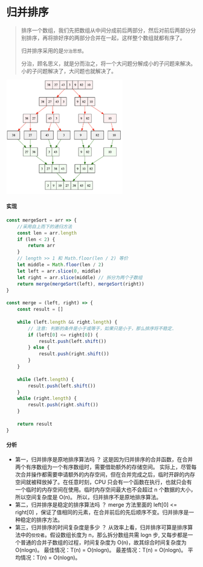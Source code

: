# 归并排序

> 排序一个数组，我们先把数组从中间分成前后两部分，然后对前后两部分分别排序，再将排好序的两部分合并在一起，这样整个数组就都有序了。
>
> 归并排序采用的是`分治思想`。  
>
> 分治，顾名思义，就是分而治之，将一个大问题分解成小的子问题来解决。小的子问题解决了，大问题也就解决了。

<img src="..\..\pics\MergeSort.png" alt="归并排序" style="zoom:30%;" />

#### 实现

```javascript
const mergeSort = arr => {
	//采用自上而下的递归方法
	const len = arr.length
	if (len < 2) {
		return arr
	}
	// length >> 1 和 Math.floor(len / 2) 等价
	let middle = Math.floor(len / 2)
	let left = arr.slice(0, middle)
	let right = arr.slice(middle) // 拆分为两个子数组
	return merge(mergeSort(left), mergeSort(right))
}

const merge = (left, right) => {
	const result = []

	while (left.length && right.length) {
		// 注意: 判断的条件是小于或等于，如果只是小于，那么排序将不稳定.
		if (left[0] <= right[0]) {
			result.push(left.shift())
		} else {
			result.push(right.shift())
		}
	}

	while (left.length) {
        result.push(left.shift())
    } 
	while (right.length) {
        result.push(right.shift())
    }

	return result
}
```

#### 分析

- 第一，归并排序是原地排序算法吗 ？
  这是因为归并排序的合并函数，在合并两个有序数组为一个有序数组时，需要借助额外的存储空间。
  实际上，尽管每次合并操作都需要申请额外的内存空间，但在合并完成之后，临时开辟的内存空间就被释放掉了。在任意时刻，CPU 只会有一个函数在执行，也就只会有一个临时的内存空间在使用。临时内存空间最大也不会超过 n 个数据的大小，所以空间复杂度是 O(n)。
  所以，归并排序不是原地排序算法。
- 第二，归并排序是稳定的排序算法吗 ？
  merge 方法里面的 left[0] <= right[0] ，保证了值相同的元素，在合并前后的先后顺序不变。归并排序是一种稳定的排序方法。
- 第三，归并排序的时间复杂度是多少 ？
  从效率上看，归并排序可算是排序算法中的`佼佼者`。假设数组长度为 n，那么拆分数组共需 logn 步, 又每步都是一个普通的合并子数组的过程，时间复杂度为 O(n)，故其综合时间复杂度为 O(nlogn)。
  最佳情况：T(n) = O(nlogn)。
  最差情况：T(n) = O(nlogn)。
  平均情况：T(n) = O(nlogn)。